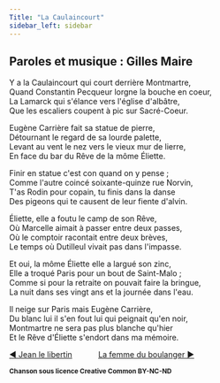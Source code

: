 ```yaml
---
Title: "La Caulaincourt"
sidebar_left: sidebar
---
```


##  Paroles et musique : Gilles Maire
  
Y a la Caulaincourt qui court derrière Montmartre,  
Quand Constantin Pecqueur lorgne la bouche en coeur,  
La Lamarck qui s'élance vers l'église d'albâtre,  
Que les escaliers coupent à pic sur Sacré-Coeur.  
  
Eugène Carrière fait sa statue de pierre,  
Détournant le regard de sa lourde palette,  
Levant au vent le nez vers le vieux mur de lierre,  
En face du bar du Rêve de la môme Éliette.  
  
Finir en statue c'est con quand on y pense ;  
Comme l'autre coincé soixante-quinze rue Norvin,  
T'as Rodin pour copain, tu finis dans la danse  
Des pigeons qui te causent de leur fiente d'alvin.  
  
Éliette, elle a foutu le camp de son Rêve,  
Où Marcelle aimait à passer entre deux passes,  
Où le comptoir racontait entre deux brèves,  
Le temps où Dutilleul vivait pas dans l'impasse.  
  
Et oui, la môme Éliette elle a largué son zinc,  
Elle a troqué Paris pour un bout de Saint-Malo ;  
Comme si pour la retraite on pouvait faire la bringue,  
La nuit dans ses vingt ans et la journée dans l'eau.  
  
Il neige sur Paris mais Eugène Carrière,  
Du blanc lui il s'en fout lui qui peignait qu'en noir,  
Montmartre ne sera pas plus blanche qu'hier  
Et le Rêve d'Éliette s'endort dans ma mémoire.  
  


[ ◀ Jean le libertin](../jean_le_libertin) ​ ​ ​ ​ ​ ​ ​ ​ ​ ​ ​ ​[La femme du boulanger ▶](../la_femme_du_boulanger)


<b><sub>Chanson sous licence Creative Common BY-NC-ND</sub></b>
